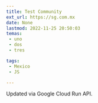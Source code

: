 ```yaml
---
title: Test Community
ext_url: https://sg.com.mx
date: None
lastmod: 2022-11-25 20:50:03
temas:
 - uno
 - dos
 - tres

tags:
 - Mexico
 - JS

---
```


Updated via Google Cloud Run API.
    